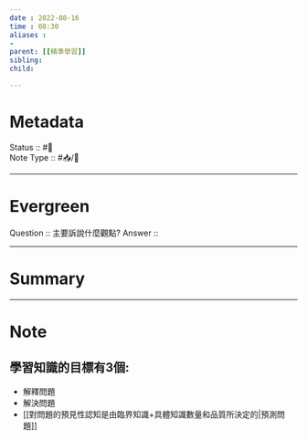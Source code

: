 ```yaml
---
date : 2022-08-16
time : 08:30
aliases :
- 
parent: [[精準學習]]
sibling:
child: 

---
```


# Metadata
Status :: #🌱 <br>
Note Type :: #📥/📘 <br>

---
# Evergreen
Question :: 主要訴說什麼觀點?
Answer :: 


---

# Summary


---

# Note
## 學習知識的目標有3個:
- 解釋問題
- 解決問題
- [[對問題的預見性認知是由臨界知識+具體知識數量和品質所決定的|預測問題]]